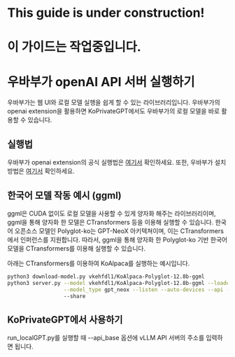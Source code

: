 # This guide is under construction!

# 이 가이드는 작업중입니다.

# 우바부가 openAI API 서버 실행하기

우바부가는 웹 UI와 로컬 모델 실행을 쉽게 할 수 있는 라이브러리입니다.
우바부가의 openai extension을 활용하면 KoPrivateGPT에서도 우바부가의 로컬 모델을 바로 활용할 수 있습니다.

## 실행법

우바부가 openai extension의 공식 실행법은 [여기서](https://github.com/oobabooga/text-generation-webui/tree/main/extensions/openai)
확인하세요.
또한, 우바부가 설치 방법은 [여기서](https://github.com/oobabooga/text-generation-webui) 확인하세요.

## 한국어 모델 작동 예시 (ggml)

ggml은 CUDA 없이도 로컬 모델을 사용할 수 있게 양자화 해주는 라이브러리이며, ggml을 통해 양자화 한 모델은 CTransformers 등을 이용해 실행할 수 있습니다.
한국어 오픈소스 모델인 Polyglot-ko는 GPT-NeoX 아키텍쳐이며, 이는 CTransformers에서 인퍼런스를 지원합니다.
따라서, ggml을 통해 양자화 한 Polyglot-ko 기반 한국어 모델을 CTransformers를 이용해 실행할 수 있습니다.

아래는 CTransformers를 이용하여 KoAlpaca를 실행하는 예시입니다.

```bash
python3 download-model.py vkehfdl1/KoAlpaca-Polyglot-12.8b-ggml
python3 server.py --model vkehfdl1/KoAlpaca-Polyglot-12.8b-ggml --loader ctransformers \
                  --model_type gpt_neox --listen --auto-devices --api --extensions openai \ 
                  --share
```

## KoPrivateGPT에서 사용하기

run_localGPT.py를 실행할 때 --api_base 옵션에 vLLM API 서버의 주소를 입력하면 됩니다.
